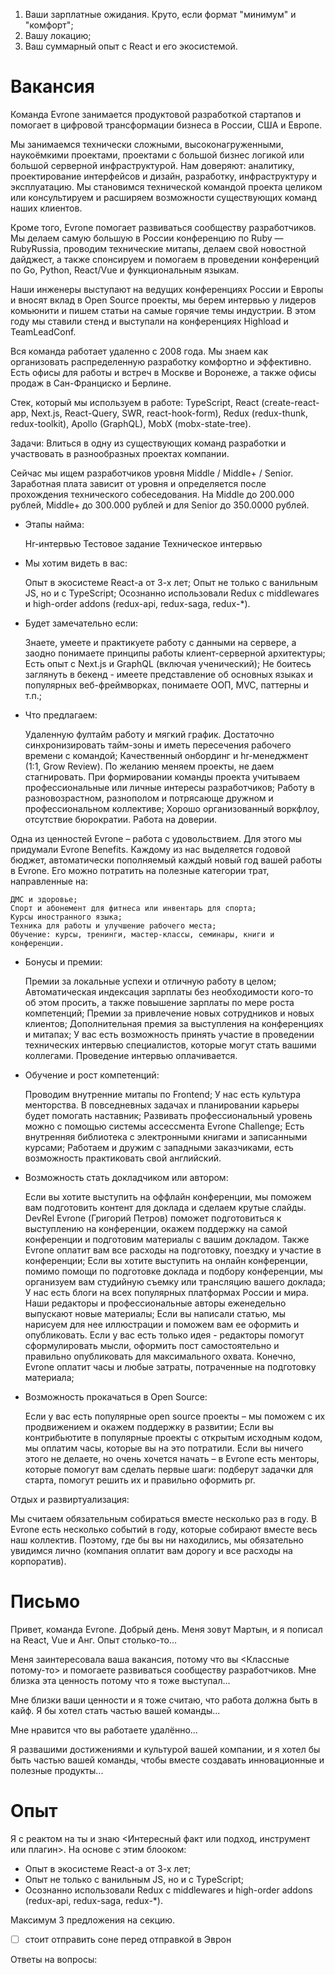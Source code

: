 
1. Ваши зарплатные ожидания. Круто, если формат "минимум" и "комфорт";
2. Вашу локацию;
3. Ваш суммарный опыт с React и его экосистемой.

# Вакансия

Команда Evrone занимается продуктовой разработкой стартапов и помогает в цифровой трансформации бизнеса в России, США и Европе.

Мы занимаемся технически сложными, высоконагруженными, наукоёмкими проектами, проектами с большой бизнес логикой или большой серверной инфраструктурой. Нам доверяют: аналитику, проектирование интерфейсов и дизайн, разработку, инфраструктуру и эксплуатацию. Мы становимся технической командой проекта целиком или консультируем и расширяем возможности существующих команд наших клиентов.

Кроме того, Evrone помогает развиваться сообществу разработчиков. Мы делаем самую большую в России конференцию по Ruby — RubyRussia, проводим технические митапы, делаем свой новостной дайджест, а также спонсируем и помогаем в проведении конференций по Go, Python, React/Vue и функциональным языкам.

Наши инженеры выступают на ведущих конференциях России и Европы и вносят вклад в Open Source проекты, мы берем интервью у лидеров комьюнити и пишем статьи на самые горячие темы индустрии. В этом году мы ставили стенд и выступали на конференциях Highload и TeamLeadConf.

Вся команда работает удаленно с 2008 года. Мы знаем как организовать распределенную разработку комфортно и эффективно. Есть офисы для работы и встреч в Москве и Воронеже, а также офисы продаж в Сан-Франциско и Берлине.

Cтек, который мы используем в работе: TypeScript, React (create-react-app, Next.js, React-Query, SWR, react-hook-form), Redux (redux-thunk, redux-toolkit), Apollo (GraphQL), MobX (mobx-state-tree).

Задачи: Влиться в одну из существующих команд разработки и участвовать в разнообразных проектах компании.

Сейчас мы ищем разработчиков уровня Middle / Middle+ / Senior. Заработная плата зависит от уровня и определяется после прохождения технического собеседования. На Middle до 200.000 рублей, Middle+ до 300.000 рублей и для Senior до 350.0000 рублей.

- Этапы найма:

    Hr-интервью
    Тестовое задание
    Техническое интервью

- Мы хотим видеть в вас:

    Опыт в экосистеме React-а от 3-х лет;
    Опыт не только с ванильным JS, но и с TypeScript;
    Осознанно использовали Redux с middlewares и high-order addons (redux-api, redux-saga, redux-*).

- Будет замечательно если:

    Знаете, умеете и практикуете работу с данными на сервере, а заодно понимаете принципы работы клиент-серверной архитектуры;
    Есть опыт с Next.js и GraphQL (включая ученический);
    Не боитесь заглянуть в бекенд - имеете представление об основных языках и популярных веб-фреймворках, понимаете ООП, MVC, паттерны и т.п.;

- Что предлагаем:

    Удаленную фултайм работу и мягкий график. Достаточно синхронизировать тайм-зоны и иметь пересечения рабочего времени с командой;
    Качественный онбординг и hr-менеджмент (1:1, Grow Review). По желанию меняем проекты, не даем стагнировать. При формировании команды проекта учитываем профессиональные или личные интересы разработчиков;
    Работу в разновозрастном, разнополом и потрясающе дружном и профессиональном коллективе;
    Хорошо организованный воркфлоу, отсутствие бюрократии. Работа на доверии.

Одна из ценностей Evrone – работа с удовольствием.
Для этого мы придумали Evrone Benefits. Каждому из нас выделяется годовой бюджет, автоматически пополняемый каждый новый год вашей работы в Evrone. Его можно потратить на полезные категории трат, направленные на:

    ДМС и здоровье;
    Спорт и абонемент для фитнеса или инвентарь для спорта;
    Курсы иностранного языка;
    Техника для работы и улучшение рабочего места;
    Обучение: курсы, тренинги, мастер-классы, семинары, книги и конференции.

- Бонусы и премии:

    Премии за локальные успехи и отличную работу в целом;
    Автоматическая индексация зарплаты без необходимости кого-то об этом просить, а также повышение зарплаты по мере роста компетенций;
    Премии за привлечение новых сотрудников и новых клиентов;
    Дополнительная премия за выступления на конференциях и митапах;
    У вас есть возможность принять участие в проведении технических интервью специалистов, которые могут стать вашими коллегами. Проведение интервью оплачивается.

- Обучение и рост компетенций:

    Проводим внутренние митапы по Frontend;
    У нас есть культура менторства. В повседневных задачах и планировании карьеры будет помогать наставник;
    Развивать профессиональный уровень можно с помощью системы ассессмента Evrone Challenge;
    Есть внутренняя библиотека с электронными книгами и записанными курсами;
    Работаем и дружим с западными заказчиками, есть возможность практиковать свой английский.

- Возможность стать докладчиком или автором:

    Если вы хотите выступить на оффлайн конференции, мы поможем вам подготовить контент для доклада и сделаем крутые слайды. DevRel Evrone (Григорий Петров) поможет подготовиться к выступлению на конференции, окажем поддержку на самой конференции и подготовим материалы с вашим докладом. Также Evrone оплатит вам все расходы на подготовку, поездку и участие в конференции;
    Если вы хотите выступить на онлайн конференции, помимо помощи по подготовке доклада и подбору конференции, мы организуем вам студийную съемку или трансляцию вашего доклада;
    У нас есть блоги на всех популярных платформах России и мира. Наши редакторы и профессиональные авторы еженедельно выпускают новые материалы;
    Если вы написали статью, мы нарисуем для нее иллюстрации и поможем вам ее оформить и опубликовать. Если у вас есть только идея - редакторы помогут сформулировать мысли, оформить пост самостоятельно и правильно опубликовать для максимального охвата. Конечно, Evrone оплатит часы и любые затраты, потраченные на подготовку материала;

-  Возможность прокачаться в Open Source:

    Если у вас есть популярные open source проекты – мы поможем с их продвижением и окажем поддержку в развитии;
    Если вы контрибьютите в популярные проекты с открытым исходным кодом, мы оплатим часы, которые вы на это потратили.
    Если вы ничего этого не делаете, но очень хочется начать – в Evrone есть менторы, которые помогут вам сделать первые шаги: подберут задачки для старта, помогут решить их и правильно оформить pr.

Отдых и развиртуализация:

Мы считаем обязательным собираться вместе несколько раз в году. В Evrone есть несколько событий в году, которые собирают вместе весь наш коллектив. Поэтому, где бы вы ни находились, мы обязательно увидимся лично (компания оплатит вам дорогу и все расходы на корпоратив).

# Письмо

Привет, команда Evrone. Добрый день. Меня зовут Мартын, и я пописал на React, Vue и Анг. Опыт столько-то...

Меня заинтересовала ваша вакансия, потому что вы <Классные потому-то> и помогаете развиваться сообществу разработчиков. Мне близка эта ценность потому что я тоже выступал...

Мне близки ваши ценности и я тоже считаю, что работа должна быть в кайф. Я бы хотел стать частью вашей команды...

Мне нравится что вы работаете удалённо...

Я развашими достижениями и культурой вашей компании, и я хотел бы быть частью вашей команды, чтобы вместе создавать инновационные и полезные продукты...

# Опыт
Я с реактом на ты и знаю <Интересный факт или подход, инструмент или плагин>.
На основе с этим блооком:

- Опыт в экосистеме React-а от 3-х лет;
- Опыт не только с ванильным JS, но и с TypeScript;
- Осознанно использовали Redux с middlewares и high-order addons (redux-api, redux-saga, redux-*).

Максимум 3 предложения на секцию.

- [ ] стоит отправить соне перед отправкой в Эврон



Ответы на вопросы: